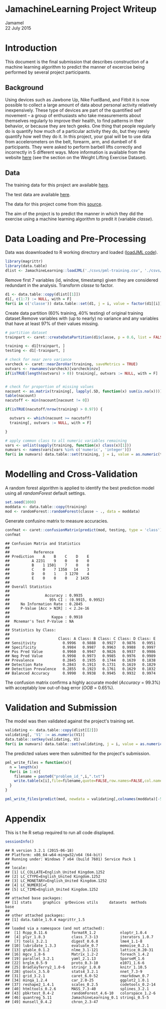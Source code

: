 # JamachineLearning Project Writeup
Jamamel  
22 July 2015  

# Introduction

This document is the final submission that describes construction of a machine learning algorithm to predict the manner of excercise being performed by several project participants.

## Background

Using devices such as Jawbone Up, Nike FuelBand, and Fitbit it is now possible to collect a large amount of data about personal activity relatively inexpensively. These type of devices are part of the quantified self movement – a group of enthusiasts who take measurements about themselves regularly to improve their health, to find patterns in their behavior, or because they are tech geeks. One thing that people regularly do is quantify how much of a particular activity they do, but they rarely quantify how well they do it. In this project, your goal will be to use data from accelerometers on the belt, forearm, arm, and dumbell of 6 participants. They were asked to perform barbell lifts correctly and incorrectly in 5 different ways. More information is available from the website [here](http://groupware.les.inf.puc-rio.br/har]) (see the section on the Weight Lifting Exercise Dataset). 

## Data 

The training data for this project are available [here](https://d396qusza40orc.cloudfront.net/predmachlearn/pml-training.csv).

The test data are available [here](https://d396qusza40orc.cloudfront.net/predmachlearn/pml-testing.csv).

The data for this project come from this [source](http://groupware.les.inf.puc-rio.br/har).

The aim of the project is to predict the manner in which they did the exercise using a machine learning algorithm to predit it (variable *classe*).


# Data Loading and Pre-Processing

Data was doawnloaded to R working directory and loaded ([loadJML code](https://github.com/Jamamel/JamachineLearning/blob/master/R/load_0.R)).


```r
library(magrittr)
library(data.table)
dlist <- JamachineLearning::loadJML('./csvs/pml-training.csv', './csvs/pml-testing.csv')
```

Remove first 7 variables (id, window, timestamp) given they are considered redundant in the analysis. Transform *classe* to factor.


```r
d1 <- data.table::copy(dlist[[1]])
d1[, c(1:7) := NULL, with = F]
for(i in c('classe')) data.table::set(d1, j = i, value = factor(d1[[i]]))
```

Create data partition (60% training, 40% testing) of original training dataset.Remove variables with (up to nearly) no variance and any variables that have at least 97% of their values missing.


```r
# partition dataset
trainpart <- caret::createDataPartition(d1$classe, p = 0.6, list = FALSE)[,1]

training <- d1[trainpart, ]
testing <- d1[-trainpart, ]

# check for near zero variance
varcheck <- caret::nearZeroVar(training, saveMetrics = TRUE)
outvars <- rownames(varcheck)[varcheck$nzv]
if(isTRUE(length(outvars) > 0)) training[, outvars := NULL, with = F]


# check for proportion of missing values
nacount <- as.matrix(training[, lapply(.SD, function(x) sum(is.na(x)))])
table(nacount)
nacutoff <- min(nacount[nacount != 0])

if(isTRUE(nacutoff/nrow(training) > 0.97)) {

  outvars <- which(nacount >= nacutoff)
  training[, outvars := NULL, with = F]

}

# apply common class to all numeric variables remaining
vars <- unlist(sapply(training, function(x) class(x)[1]))
numvars <- names(vars[vars %in% c('numeric', 'integer')])
for(i in numvars) data.table::set(training, j = i, value = as.numeric(training[[i]]))
```


# Modelling and Cross-Validation

A random forest algorithm is applied to identify the best prediction model using all *randomForest* default settings.


```r
set.seed(1000)
moddata <- data.table::copy(training)
mod <- randomForest::randomForest(classe ~ ., data = moddata)
```

Generate confusino matrix to measure accuracies.


```r
confmat <- caret::confusionMatrix(predict(mod, testing, type = 'class'), testing$classe)
confmat
```

```
## Confusion Matrix and Statistics
## 
##           Reference
## Prediction    A    B    C    D    E
##          A 2231    9    0    0    0
##          B    1 1501    7    0    0
##          C    0    7 1358   14    3
##          D    0    1    3 1270    4
##          E    0    0    0    2 1435
## 
## Overall Statistics
##                                           
##                Accuracy : 0.9935          
##                  95% CI : (0.9915, 0.9952)
##     No Information Rate : 0.2845          
##     P-Value [Acc > NIR] : < 2.2e-16       
##                                           
##                   Kappa : 0.9918          
##  Mcnemar's Test P-Value : NA              
## 
## Statistics by Class:
## 
##                      Class: A Class: B Class: C Class: D Class: E
## Sensitivity            0.9996   0.9888   0.9927   0.9876   0.9951
## Specificity            0.9984   0.9987   0.9963   0.9988   0.9997
## Pos Pred Value         0.9960   0.9947   0.9826   0.9937   0.9986
## Neg Pred Value         0.9998   0.9973   0.9985   0.9976   0.9989
## Prevalence             0.2845   0.1935   0.1744   0.1639   0.1838
## Detection Rate         0.2843   0.1913   0.1731   0.1619   0.1829
## Detection Prevalence   0.2855   0.1923   0.1761   0.1629   0.1832
## Balanced Accuracy      0.9990   0.9938   0.9945   0.9932   0.9974
```

The confusion matrix confirms a highly accurate model (*Accuracy* = 99.3%) with acceptably low out-of-bag error (*OOB* = 0.65%).


# Validation and Submission

The model was then validated against the project's training set.


```r
validating <- data.table::copy(dlist[[2]])
validating[, 'V1' := as.numeric(V1)]
data.table::setkey(validating, V1)
for(i in numvars) data.table::set(validating, j = i, value = as.numeric(validating[[i]]))
```

The predicted values were then submitted for the project's submission.


```r
pml_write_files = function(x){
  n = length(x)
  for(i in 1:n){
    filename = paste0("problem_id_",i,".txt")
    write.table(x[i],file=filename,quote=FALSE,row.names=FALSE,col.names=FALSE)
  }
}

pml_write_files(predict(mod, newdata = validating[,colnames(moddata)[-53], with = F], type = 'class'))
```


# Appendix

This is t he R setup required to run all code displayed.


```r
sessionInfo()
```

```
## R version 3.2.1 (2015-06-18)
## Platform: x86_64-w64-mingw32/x64 (64-bit)
## Running under: Windows 7 x64 (build 7601) Service Pack 1
## 
## locale:
## [1] LC_COLLATE=English_United Kingdom.1252 
## [2] LC_CTYPE=English_United Kingdom.1252   
## [3] LC_MONETARY=English_United Kingdom.1252
## [4] LC_NUMERIC=C                           
## [5] LC_TIME=English_United Kingdom.1252    
## 
## attached base packages:
## [1] stats     graphics  grDevices utils     datasets  methods   base     
## 
## other attached packages:
## [1] data.table_1.9.4 magrittr_1.5    
## 
## loaded via a namespace (and not attached):
##  [1] Rcpp_0.11.6           formatR_1.2           nloptr_1.0.4         
##  [4] plyr_1.8.3            class_7.3-13          iterators_1.0.7      
##  [7] tools_3.2.1           digest_0.6.8          lme4_1.1-8           
## [10] lubridate_1.3.3       evaluate_0.7          memoise_0.2.1        
## [13] gtable_0.1.2          nlme_3.1-121          lattice_0.20-31      
## [16] mgcv_1.8-6            Matrix_1.2-2          foreach_1.4.2        
## [19] parallel_3.2.1        yaml_2.1.13           SparseM_1.6          
## [22] brglm_0.5-9           proto_0.3-10          e1071_1.6-6          
## [25] BradleyTerry2_1.0-6   stringr_1.0.0         knitr_1.10.5         
## [28] gtools_3.5.0          stats4_3.2.1          nnet_7.3-9           
## [31] grid_3.2.1            caret_6.0-52          rmarkdown_0.7        
## [34] minqa_1.2.4           car_2.0-25            ggplot2_1.0.1        
## [37] reshape2_1.4.1        scales_0.2.5          codetools_0.2-14     
## [40] htmltools_0.2.6       MASS_7.3-40           splines_3.2.1        
## [43] pbkrtest_0.4-2        randomForest_4.6-10   colorspace_1.2-6     
## [46] quantreg_5.11         JamachineLearning_0.1 stringi_0.5-5        
## [49] munsell_0.4.2         chron_2.3-47
```

